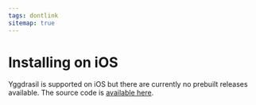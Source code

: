 ```yaml
---
tags: dontlink
sitemap: true
---
```


# Installing on iOS

Yggdrasil is supported on iOS but there are currently no prebuilt releases available. The source code is [available here](https://github.com/yggdrasil-network/yggdrasil-ios).
